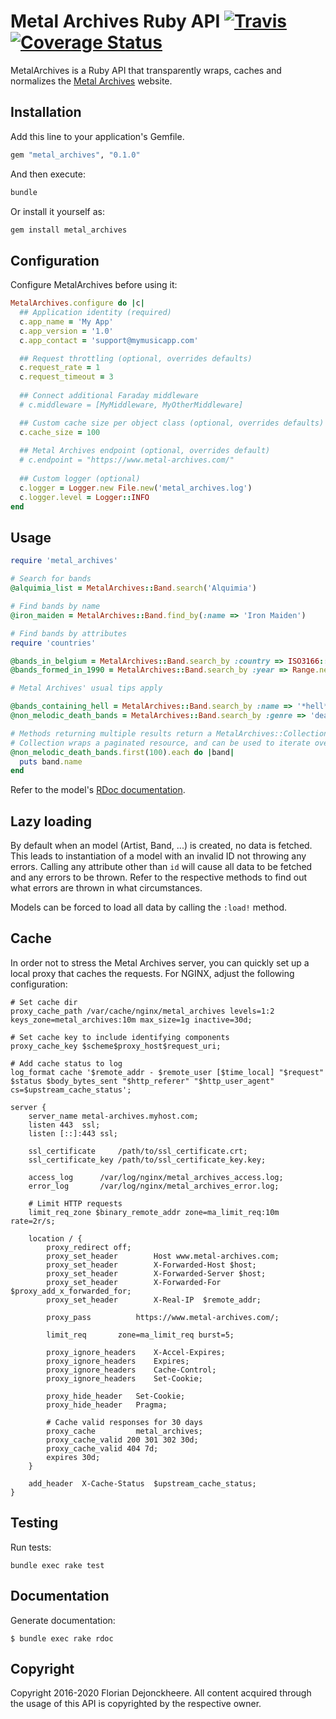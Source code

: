 # Metal Archives Ruby API [![Travis](https://travis-ci.org/floriandejonckheere/metal_archives.svg?branch=master)](https://travis-ci.org/floriandejonckheere/metal_archives) [![Coverage Status](https://coveralls.io/repos/github/floriandejonckheere/metal_archives/badge.svg)](https://coveralls.io/github/floriandejonckheere/metal_archives)

MetalArchives is a Ruby API that transparently wraps, caches and normalizes the [Metal Archives](https://www.metal-archives.com) website.

## Installation

Add this line to your application's Gemfile.

```ruby
gem "metal_archives", "0.1.0"
```

And then execute:

```sh
bundle
```

Or install it yourself as:

```sh
gem install metal_archives
```

## Configuration

Configure MetalArchives before using it:

```ruby
MetalArchives.configure do |c|
  ## Application identity (required)
  c.app_name = 'My App'
  c.app_version = '1.0'
  c.app_contact = 'support@mymusicapp.com'

  ## Request throttling (optional, overrides defaults)
  c.request_rate = 1
  c.request_timeout = 3
  
  ## Connect additional Faraday middleware
  # c.middleware = [MyMiddleware, MyOtherMiddleware]

  ## Custom cache size per object class (optional, overrides defaults)
  c.cache_size = 100
  
  ## Metal Archives endpoint (optional, overrides default)
  # c.endpoint = "https://www.metal-archives.com/"
  
  ## Custom logger (optional)
  c.logger = Logger.new File.new('metal_archives.log')
  c.logger.level = Logger::INFO
end
```

## Usage

```ruby
require 'metal_archives'

# Search for bands
@alquimia_list = MetalArchives::Band.search('Alquimia')

# Find bands by name
@iron_maiden = MetalArchives::Band.find_by(:name => 'Iron Maiden')

# Find bands by attributes
require 'countries'

@bands_in_belgium = MetalArchives::Band.search_by :country => ISO3166::Country['BE']
@bands_formed_in_1990 = MetalArchives::Band.search_by :year => Range.new(Date.new(1990))

# Metal Archives' usual tips apply

@bands_containing_hell = MetalArchives::Band.search_by :name => '*hell*'
@non_melodic_death_bands = MetalArchives::Band.search_by :genre => 'death -melodic'

# Methods returning multiple results return a MetalArchives::Collection.
# Collection wraps a paginated resource, and can be used to iterate over huge queries.
@non_melodic_death_bands.first(100).each do |band|
  puts band.name
end
```

Refer to the model's [RDoc documentation](https://floriandejonckheere.github.io/metal_archives/html/).

## Lazy loading

By default when an model (Artist, Band, ...) is created, no data is fetched. 
This leads to instantiation of a model with an invalid ID not throwing any errors. 
Calling any attribute other than `id` will cause all data to be fetched and any errors to be thrown. 
Refer to the respective methods to find out what errors are thrown in what circumstances.

Models can be forced to load all data by calling the `:load!` method.  

## Cache

In order not to stress the Metal Archives server, you can quickly set up a local proxy that caches the requests. For NGINX, adjust the following configuration:

```
# Set cache dir
proxy_cache_path /var/cache/nginx/metal_archives levels=1:2 keys_zone=metal_archives:10m max_size=1g inactive=30d;

# Set cache key to include identifying components
proxy_cache_key $scheme$proxy_host$request_uri;

# Add cache status to log
log_format cache '$remote_addr - $remote_user [$time_local] "$request" $status $body_bytes_sent "$http_referer" "$http_user_agent" cs=$upstream_cache_status';

server {
	server_name metal-archives.myhost.com;
	listen 443	ssl;
	listen [::]:443	ssl;

	ssl_certificate		/path/to/ssl_certificate.crt;
	ssl_certificate_key /path/to/ssl_certificate_key.key;

	access_log      /var/log/nginx/metal_archives_access.log;
	error_log       /var/log/nginx/metal_archives_error.log;

	# Limit HTTP requests
	limit_req_zone $binary_remote_addr zone=ma_limit_req:10m rate=2r/s;

	location / {
		proxy_redirect off; 
		proxy_set_header		Host www.metal-archives.com;
		proxy_set_header		X-Forwarded-Host $host;
		proxy_set_header		X-Forwarded-Server $host;
		proxy_set_header		X-Forwarded-For $proxy_add_x_forwarded_for;
		proxy_set_header		X-Real-IP  $remote_addr;

		proxy_pass			https://www.metal-archives.com/;

		limit_req		zone=ma_limit_req burst=5;

		proxy_ignore_headers	X-Accel-Expires;
		proxy_ignore_headers	Expires;
		proxy_ignore_headers	Cache-Control;
		proxy_ignore_headers	Set-Cookie;

		proxy_hide_header	Set-Cookie;
		proxy_hide_header	Pragma;

		# Cache valid responses for 30 days
		proxy_cache			metal_archives;
		proxy_cache_valid 200 301 302 30d;
		proxy_cache_valid 404 7d;
		expires 30d;
	}

	add_header	X-Cache-Status	$upstream_cache_status;
}
```

## Testing

Run tests:

```
bundle exec rake test
```

## Documentation

Generate documentation:

```
$ bundle exec rake rdoc
```

## Copyright

Copyright 2016-2020 Florian Dejonckheere.
All content acquired through the usage of this API is copyrighted by the respective owner.
